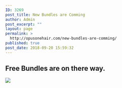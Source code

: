 ```yaml
---
ID: 3269
post_title: New Bundles are Comming
author: Admin
post_excerpt: ""
layout: page
permalink: >
  http://opusonehair.com/new-bundles-are-comming/
published: true
post_date: 2018-09-20 15:59:32
---
```

<div class="brz-root__container brz-reset-all"><section id="ickcjbmpha" class="brz-section css-lfbrd7"><div class="brz-section__items"><div class="brz-section__content"><div class="brz-bg css-fc885z"><div class="brz-bg-media"><div class="brz-bg-image"></div><div class="brz-bg-color"></div></div><div class="brz-bg-content"><div class="brz-container__wrap css-ho9erg"><div class="brz-container css-fo2o23"><div class="brz-row__container"><div class="brz-bg brz-d-xs-flex brz-flex-xs-wrap css-i3a6sh"><div class="brz-bg-media"><div class="brz-bg-color"></div></div><div class="brz-bg-content"><div class="brz-row css-10jdpoz"><div class="brz-columns css-nsvst2"><div class="brz-bg brz-d-xs-flex css-10en04s"><div class="brz-bg-media"><div class="brz-bg-color"></div></div><div class="brz-bg-content"><div class="brz-wrapper css-6fvry1"><div class="brz-bg brz-d-xs-flex brz-flex-xs-wrap css-1rjejdp"><div class="brz-bg-media"><div class="brz-bg-color"></div></div><div class="brz-bg-content"><div class="brz-d-xs-flex css-1ob677i"><div class="brz-rich-text"><h2 class="brz-tp-heading2 brz-text-xs-center brz-mt-xs-9 brz-mb-xs-0"><span class="brz-cp-color2">Free Bundles are on there way. </span></h2></div></div></div></div></div><div class="brz-wrapper css-6fvry1"><div class="brz-bg brz-d-xs-flex brz-flex-xs-wrap css-1trd8bt"><div class="brz-bg-media"><div class="brz-bg-color"></div></div><div class="brz-bg-content"><div class="brz-d-xs-flex css-1ob677i"><div class="brz-spacer css-10opon8"></div></div></div></div></div><div class="brz-wrapper css-6fvry1"><div class="brz-bg brz-d-xs-flex brz-flex-xs-wrap css-1trd8bt"><div class="brz-bg-media"><div class="brz-bg-color"></div></div><div class="brz-bg-content"><div class="brz-d-xs-flex css-1ob677i"><div class="brz-spacer css-mjc8j8"></div></div></div></div></div></div></div></div><div class="brz-columns css-nsvst2"><div class="brz-bg brz-d-xs-flex css-lqtvr5"><div class="brz-bg-media"><div class="brz-bg-color"></div></div><div class="brz-bg-content"><div class="brz-wrapper css-6fvry1"><div class="brz-bg brz-d-xs-flex brz-flex-xs-wrap css-c3q238"><div class="brz-bg-media"><div class="brz-bg-color"></div></div><div class="brz-bg-content"><div class="brz-d-xs-flex css-1ob677i"><div class="brz-image css-54r9mu"><picture><source srcset="http://opusonehair.com/wp-content/uploads/brizy/3269/assets/images/iW=1321&iH=743&oX=383&oY=0&cW=555&cH=743/1e17b0cf8d4bd3739c5d1886c821ae8e.gif 1x, http://opusonehair.com/wp-content/uploads/brizy/3269/assets/images/iW=2642&iH=1486&oX=766&oY=0&cW=1110&cH=1486/1e17b0cf8d4bd3739c5d1886c821ae8e.gif 2x" media="(min-width: 992px)"><img class="brz-img" src="http://opusonehair.com/wp-content/uploads/brizy/3269/assets/images/iW=1065&iH=599&oX=481&oY=0&cW=381&cH=599/1e17b0cf8d4bd3739c5d1886c821ae8e.gif" srcset="http://opusonehair.com/wp-content/uploads/brizy/3269/assets/images/iW=1065&iH=599&oX=481&oY=0&cW=381&cH=599/1e17b0cf8d4bd3739c5d1886c821ae8e.gif 1x, http://opusonehair.com/wp-content/uploads/brizy/3269/assets/images/iW=2130&iH=1198&oX=962&oY=0&cW=762&cH=1198/1e17b0cf8d4bd3739c5d1886c821ae8e.gif 2x"></picture></div></div></div></div></div></div></div></div></div></div></div></div></div></div></div></div></div></div></section></div>